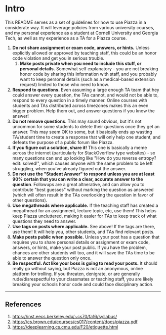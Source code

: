 # Intro
This README serves as a set of guidelines for how to use Piazza in a considerate way. It will leverage policies from various university courses, and my personal experience as a student at Cornell University and Georgia Tech, as well as my experience as a TA for a Piazza course.

1. **Do not share assignment or exam code, answers, or hints.** Unless explicitly allowed or approved by teaching staff, this could be an honor code violation and get you in serious trouble.
    1. **Make posts private when you need to include this stuff, or personal details.** Somewhat self explanatory - you are not breaking honor code by sharing this information with staff, and you probably want to keep personal details (such as a medical-based extension request) limited to those who need to know.
1. **Respond to questions.**  Even assuming a large enough TA team that hey could answer every question, the TAs cannot, and would not be able to, respond to every question in a timely manner. Online courses with students and TAs distributed across timezones makes this an even bigger problem. Help them out, and answer questions if you know the answer!
1. **Do not remove questions.** This may sound obvious, but it's not uncommon for some students to delete their questions once they get an answer. This may seem OK to some, but it basically ends up wasting TA/student time to create a response that will only help one student, and defeats the purpose of a public forum like Piazza.
1. **If you figure out a solution, share it!** This one is basically a meme across the internet (particularly for StackOverflow type websites) - so many questions can end up looking like "How do you reverse entropy? edit: solved!", which causes anyone with the same problem to be left struggling, when you've already figured out the answer.
1. **Do not use the "Student Answer" to respond unless you are at least 90% certain that you can write a clear, accurate answer to the question**. Followups are a great altnerative, and can allow you to contribute "best guesses" without marking the question as answered (which will often result in the TAs overlooking the question in favor of other questions).
1. **Use megathreads where applicable.** If the teaching staff has created a megathread for an assignment, lecture topic, etc, use them! This helps keep Piazza uncluttered, making it easier for TAs to keep track of what questions they need to answer.
1. **Use tags on posts where applicable.** See above! If the tags are there, use them! It will help you, other students, and TAs find relevant posts.
1. **Make posts public when possible.** Unless your post has a question that requires you to share personal details or assignment or exam code, answers, or hints, make your post public. If you have the problem, chances are other students will too, and it will save the TAs time to be able to answer the question only once.
1. **Be respectful. Act like your boss is going to read your posts.** It should really go without saying, but Piazza is not an anonymous, online platform for trolling. If you threaten, denigrate, or are generally rude/disrespectful to your classmates or teaching staff, you are likely breaking your schools honor code and could face disciplinary action.

------------------------

## References
1. https://inst.eecs.berkeley.edu/~cs70/fa16/syllabus/
1. https://cs.brown.edu/courses/cs017/content/docs/piazza.pdf
1. https://deeplearning.cs.cmu.edu/F20/etiquette.html
